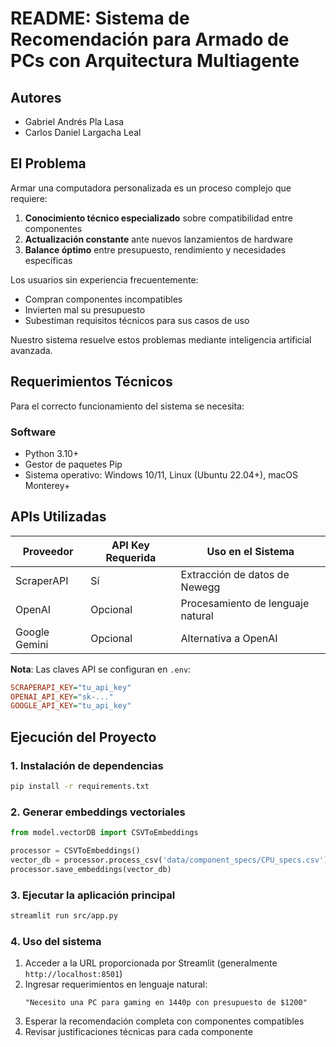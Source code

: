 # README: Sistema de Recomendación para Armado de PCs con Arquitectura Multiagente

## Autores
- Gabriel Andrés Pla Lasa
- Carlos Daniel Largacha Leal

## El Problema
Armar una computadora personalizada es un proceso complejo que requiere:
1. **Conocimiento técnico especializado** sobre compatibilidad entre componentes
2. **Actualización constante** ante nuevos lanzamientos de hardware
3. **Balance óptimo** entre presupuesto, rendimiento y necesidades específicas

Los usuarios sin experiencia frecuentemente:
- Compran componentes incompatibles
- Invierten mal su presupuesto
- Subestiman requisitos técnicos para sus casos de uso

Nuestro sistema resuelve estos problemas mediante inteligencia artificial avanzada.

## Requerimientos Técnicos
Para el correcto funcionamiento del sistema se necesita:

### Software
- Python 3.10+
- Gestor de paquetes Pip
- Sistema operativo: Windows 10/11, Linux (Ubuntu 22.04+), macOS Monterey+

## APIs Utilizadas
| Proveedor       | API Key Requerida | Uso en el Sistema                  |
|-----------------|-------------------|------------------------------------|
| ScraperAPI      | Sí                | Extracción de datos de Newegg      |
| OpenAI          | Opcional          | Procesamiento de lenguaje natural  |
| Google Gemini   | Opcional          | Alternativa a OpenAI               |

**Nota**: Las claves API se configuran en `.env`:
```ini
SCRAPERAPI_KEY="tu_api_key"
OPENAI_API_KEY="sk-..."
GOOGLE_API_KEY="tu_api_key"
```

## Ejecución del Proyecto

### 1. Instalación de dependencias
```bash
pip install -r requirements.txt
```

### 2. Generar embeddings vectoriales
```python
from model.vectorDB import CSVToEmbeddings

processor = CSVToEmbeddings()
vector_db = processor.process_csv('data/component_specs/CPU_specs.csv')
processor.save_embeddings(vector_db)
```

### 3. Ejecutar la aplicación principal
```bash
streamlit run src/app.py
```

### 4. Uso del sistema
1. Acceder a la URL proporcionada por Streamlit (generalmente `http://localhost:8501`)
2. Ingresar requerimientos en lenguaje natural:
   ```
   "Necesito una PC para gaming en 1440p con presupuesto de $1200"
   ```
3. Esperar la recomendación completa con componentes compatibles
4. Revisar justificaciones técnicas para cada componente
